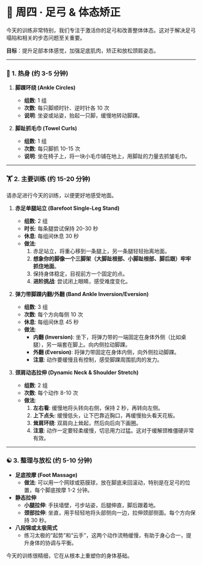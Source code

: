 # 👣 周四 · 足弓 & 体态矫正

今天的训练非常特别，我们专注于激活你的足弓和改善整体体态。这对于解决足弓塌陷和相关的步态问题至关重要。

**目标**：提升足部本体感觉，加强足底肌肉，矫正和放松颈肩姿态。

---

### 🧘 1. 热身 (约 3-5 分钟)

1.  **脚踝环绕 (Ankle Circles)**
    - **组数**: 1 组
    - **次数**: 每只脚顺时针、逆时针各 10 次
    - **说明**: 坐姿或站姿，抬起一只脚，缓慢地转动脚踝。

2.  **脚趾抓毛巾 (Towel Curls)**
    - **组数**: 1 组
    - **次数**: 每只脚抓 10-15 次
    - **说明**: 坐在椅子上，将一块小毛巾铺在地上，用脚趾的力量去抓皱毛巾。

---

### 🏋️ 2. 主要训练 (约 15-20 分钟)

请赤足进行今天的训练，以便更好地感受地面。

1.  **赤足单腿站立 (Barefoot Single-Leg Stand)**
    - **组数**: 2 组
    - **时长**: 每条腿尝试保持 20-30 秒
    - **休息**: 每组间休息 30 秒
    - **做法**:
        1.  赤足站立，将重心移到一条腿上，另一条腿轻轻抬离地面。
        2.  **想象你的脚像一个三脚架（大脚趾根部、小脚趾根部、脚后跟）牢牢抓住地面**。
        3.  保持身体稳定，目视前方一个固定的点。
        4.  **进阶挑战**: 尝试闭上眼睛，感受难度变化。

2.  **弹力带脚踝内翻/外翻 (Band Ankle Inversion/Eversion)**
    - **组数**: 3 组
    - **次数**: 每个方向每侧 10 次
    - **休息**: 每组间休息 45 秒
    - **做法**:
        - **内翻 (Inversion)**: 坐下，将弹力带的一端固定在身体外侧（比如桌腿），另一端套在脚上。向内侧拉动脚踝。
        - **外翻 (Eversion)**: 将弹力带固定在身体内侧，向外侧拉动脚踝。
        - **注意**: 动作要缓慢且有控制，感受脚踝周围肌肉的发力。

3.  **颈肩动态拉伸 (Dynamic Neck & Shoulder Stretch)**
    - **组数**: 2 组
    - **次数**: 每个动作 8-10 次
    - **做法**:
        1.  **左右看**: 缓慢地将头转向右侧，保持 2 秒，再转向左侧。
        2.  **上下点头**: 缓慢低头，让下巴靠近胸口，再缓慢抬头看天花板。
        3.  **耸肩环绕**: 双肩向上耸起，然后向后向下画圈。
        4.  **注意**: 动作一定要轻柔缓慢，切忌用力过猛。这对于缓解颈椎僵硬非常有效。

---

### ☯️ 3. 整理与放松 (约 5-10 分钟)

- **足底按摩 (Foot Massage)**
    - **做法**: 可以用一个网球或筋膜球，放在脚底来回滚动，特别是在足弓的位置，每个脚底按摩 1-2 分钟。
- **静态拉伸**
    - **小腿拉伸**: 手扶墙壁，弓步站姿，后腿伸直，脚后跟着地。
    - **颈部拉伸**: 坐直，用手轻轻地将头部侧向一边，拉伸颈部侧面。每个方向保持 30 秒。
- **八段锦或太极简式**
    - 练习太极的“起势”和“云手”，这两个动作流畅缓慢，有助于身心合一，提升身体的协调与平衡。

今天的训练很精细，它在从根本上重塑你的身体基础。 